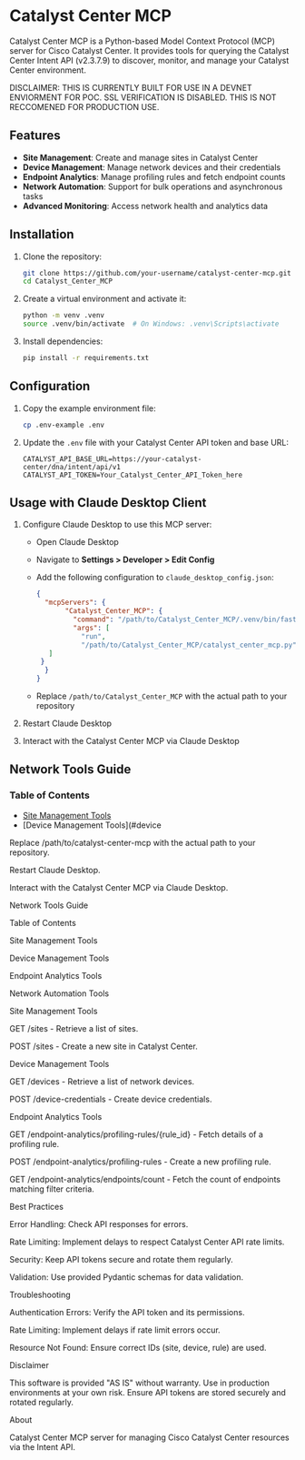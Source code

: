 # Catalyst Center MCP

Catalyst Center MCP is a Python-based Model Context Protocol (MCP) server for Cisco Catalyst Center. It provides tools for querying the Catalyst Center Intent API (v2.3.7.9) to discover, monitor, and manage your Catalyst Center environment.

DISCLAIMER: THIS IS CURRENTLY BUILT FOR USE IN A DEVNET ENVIORMENT FOR POC. SSL VERIFICATION IS DISABLED. THIS IS NOT RECCOMENED FOR PRODUCTION USE.

## Features

- **Site Management**: Create and manage sites in Catalyst Center
- **Device Management**: Manage network devices and their credentials
- **Endpoint Analytics**: Manage profiling rules and fetch endpoint counts
- **Network Automation**: Support for bulk operations and asynchronous tasks
- **Advanced Monitoring**: Access network health and analytics data

## Installation

1. Clone the repository:

   ```bash
   git clone https://github.com/your-username/catalyst-center-mcp.git
   cd Catalyst_Center_MCP
   ```

2. Create a virtual environment and activate it:

   ```bash
   python -m venv .venv
   source .venv/bin/activate  # On Windows: .venv\Scripts\activate
   ```

3. Install dependencies:

   ```bash
   pip install -r requirements.txt
   ```

## Configuration

1. Copy the example environment file:

   ```bash
   cp .env-example .env
   ```

2. Update the `.env` file with your Catalyst Center API token and base URL:

   ```env
   CATALYST_API_BASE_URL=https://your-catalyst-center/dna/intent/api/v1
   CATALYST_API_TOKEN=Your_Catalyst_Center_API_Token_here
   ```

## Usage with Claude Desktop Client

1. Configure Claude Desktop to use this MCP server:

   - Open Claude Desktop
   - Navigate to **Settings > Developer > Edit Config**
   - Add the following configuration to `claude_desktop_config.json`:

     ```json
     {
       "mcpServers": {
            "Catalyst_Center_MCP": {
              "command": "/path/to/Catalyst_Center_MCP/.venv/bin/fastmcp",
              "args": [
                "run",
                "/path/to/Catalyst_Center_MCP/catalyst_center_mcp.py"
        ]
      }
       }
     }
     ```

   - Replace `/path/to/Catalyst_Center_MCP` with the actual path to your repository

2. Restart Claude Desktop
3. Interact with the Catalyst Center MCP via Claude Desktop

## Network Tools Guide

### Table of Contents

- [Site Management Tools](#site-management-tools)
- [Device Management Tools](#device

Replace /path/to/catalyst-center-mcp with the actual path to your repository.



Restart Claude Desktop.



Interact with the Catalyst Center MCP via Claude Desktop.

Network Tools Guide

Table of Contents





Site Management Tools



Device Management Tools



Endpoint Analytics Tools



Network Automation Tools

Site Management Tools





GET /sites - Retrieve a list of sites.



POST /sites - Create a new site in Catalyst Center.

Device Management Tools





GET /devices - Retrieve a list of network devices.



POST /device-credentials - Create device credentials.

Endpoint Analytics Tools





GET /endpoint-analytics/profiling-rules/{rule_id} - Fetch details of a profiling rule.



POST /endpoint-analytics/profiling-rules - Create a new profiling rule.



GET /endpoint-analytics/endpoints/count - Fetch the count of endpoints matching filter criteria.

Best Practices





Error Handling: Check API responses for errors.



Rate Limiting: Implement delays to respect Catalyst Center API rate limits.



Security: Keep API tokens secure and rotate them regularly.



Validation: Use provided Pydantic schemas for data validation.

Troubleshooting





Authentication Errors: Verify the API token and its permissions.



Rate Limiting: Implement delays if rate limit errors occur.



Resource Not Found: Ensure correct IDs (site, device, rule) are used.

Disclaimer

This software is provided "AS IS" without warranty. Use in production environments at your own risk. Ensure API tokens are stored securely and rotated regularly.

About

Catalyst Center MCP server for managing Cisco Catalyst Center resources via the Intent API.
